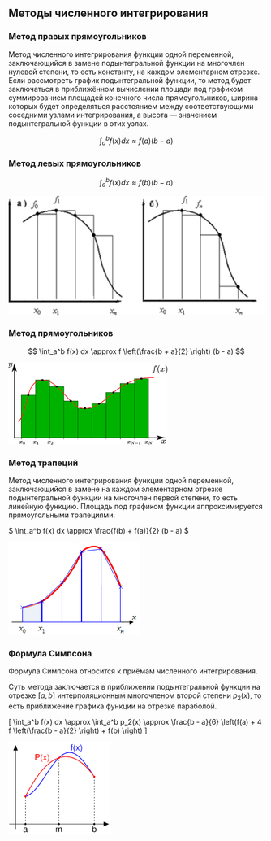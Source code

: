 ## Методы численного интегрирования

### Метод правых прямоугольников

Метод численного интегрирования функции одной переменной, заключающийся в замене подынтегральной функции на многочлен нулевой степени, то есть константу, на каждом элементарном отрезке. Если рассмотреть график подынтегральной функции, то метод будет заключаться в приближённом вычислении площади под графиком суммированием площадей конечного числа прямоугольников, ширина которых будет определяться расстоянием между соответствующими соседними узлами интегрирования, а высота — значением подынтегральной функции в этих узлах.

$$ \int_a^b f(x) dx \approx f(a) (b - a) $$

### Метод левых прямоугольников

$$ \int_a^b f(x) dx \approx f(b) (b - a) $$

![Left and Right rectangular method](https://github.com/pavel-collab/Numerical-Integration/blob/main/images/LRrec.png)

### Метод прямоугольников

$$ \int_a^b f(x) dx \approx f \left(\frac{b + a}{2} \right) (b - a) $$

![Rectangular method](https://github.com/pavel-collab/Numerical-Integration/blob/main/images/rec.png)

### Метод трапеций 
Метод численного интегрирования функции одной переменной, заключающийся в замене на каждом элементарном отрезке подынтегральной функции на многочлен первой степени, то есть линейную функцию. Площадь под графиком функции аппроксимируется прямоугольными трапециями. 

$ \int_a^b f(x) dx \approx \frac{f(b) + f(a)}{2} (b - a) $

![Trapez method](https://github.com/pavel-collab/Numerical-Integration/blob/main/images/Trapes.png)

### Формула Симпсона
Формула Симпсона относится к приёмам численного интегрирования.

Суть метода заключается в приближении подынтегральной функции на отрезке $[a, b]$ интерполяционным многочленом второй степени $p_2(x)$, то есть приближение графика функции на отрезке параболой.

\[ \int_a^b f(x) dx \approx \int_a^b p_2(x) \approx \frac{b - a}{6} \left(f(a) + 4 f \left(\frac{b - a}{2} \right) + f(b) \right) \]

<img src="https://github.com/pavel-collab/Numerical-Integration/blob/main/images/Sympson.png" alt="Sympson method" width="200"/>
<!-- ![Sympson method](https://github.com/pavel-collab/Numerical-Integration/blob/main/images/Sympson.png) -->
